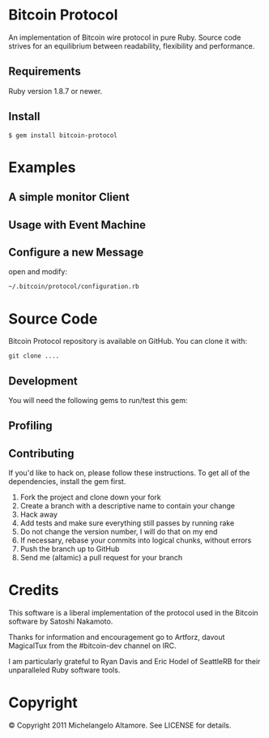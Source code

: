 Bitcoin Protocol
================

An implementation of Bitcoin wire protocol in pure Ruby.
Source code strives for an equilibrium between readability,
flexibility and performance.


Requirements
------------

Ruby version 1.8.7 or newer.


Install
-------

    $ gem install bitcoin-protocol



Examples
========



A simple monitor Client
------------------------




Usage with Event Machine
------------------------




Configure a new Message
-------------------------

open and modify:

    ~/.bitcoin/protocol/configuration.rb



Source Code
===========

Bitcoin Protocol repository is available on GitHub.
You can clone it with:

    git clone ....


Development
-----------

You will need the following gems to run/test this gem:



Profiling
---------




Contributing
------------

If you'd like to hack on, please follow these instructions.
To get all of the dependencies, install the gem first.

1. Fork the project and clone down your fork
2. Create a branch with a descriptive name to contain your change
4. Hack away
5. Add tests and make sure everything still passes by running rake
6. Do not change the version number, I will do that on my end
7. If necessary, rebase your commits into logical chunks, without errors
8. Push the branch up to GitHub
9. Send me (altamic) a pull request for your branch


Credits
=======

This software is a liberal implementation of the protocol used
in the Bitcoin software by Satoshi Nakamoto.

Thanks for information and encouragement go to Artforz, davout
MagicalTux from the #bitcoin-dev channel on IRC.

I am particularly grateful to Ryan Davis and Eric Hodel of SeattleRB
for their unparalleled Ruby software tools.


Copyright
=========

© Copyright 2011 Michelangelo Altamore. See LICENSE for details.

